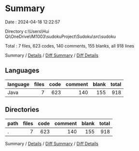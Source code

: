 # Summary

Date : 2024-04-18 12:22:57

Directory c:\\Users\\Hui Qi\\OneDrive\\IM1003\\sudokuProject\\Sudoku\\src\\sudoku

Total : 7 files,  623 codes, 140 comments, 155 blanks, all 918 lines

Summary / [Details](details.md) / [Diff Summary](diff.md) / [Diff Details](diff-details.md)

## Languages
| language | files | code | comment | blank | total |
| :--- | ---: | ---: | ---: | ---: | ---: |
| Java | 7 | 623 | 140 | 155 | 918 |

## Directories
| path | files | code | comment | blank | total |
| :--- | ---: | ---: | ---: | ---: | ---: |
| . | 7 | 623 | 140 | 155 | 918 |

Summary / [Details](details.md) / [Diff Summary](diff.md) / [Diff Details](diff-details.md)